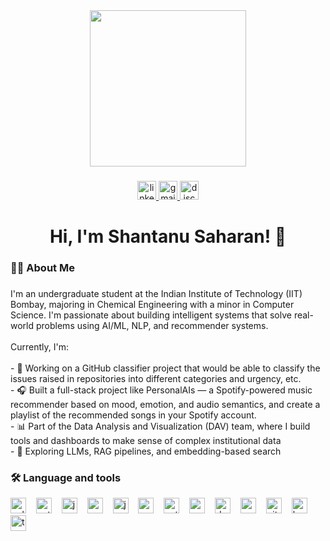 <div align="center">
  <img src="https://media.giphy.com/media/qgQUggAC3Pfv687qPC/giphy.gif" style="height: 250px;" />
</div>


###

<div align="center">
  <a href="https://www.linkedin.com/in/shantanu-saharan-6a0424203/" target="_blank">
    <img src="https://img.shields.io/static/v1?message=LinkedIn&logo=linkedin&label=&color=0077B5&logoColor=white&labelColor=&style=flat" height="30" alt="linkedin logo"  />
  </a>
  <a href="https://mail.google.com/mail/?view=cm&to=23b0383@iitb.ac.in" target="_blank">
  <img src="https://img.shields.io/static/v1?message=Gmail&logo=gmail&label=&color=D14836&logoColor=white&labelColor=&style=flat" height="30" alt="gmail logo"  />
  </a>
  <a href="https://discord.com/users/1269892676363227170" target="_blank">
    <img src="https://img.shields.io/static/v1?message=Discord&logo=discord&label=&color=7289DA&logoColor=white&labelColor=&style=flat" height="30" alt="discord logo"  />
  </a>
</div>


###

<h1 align="center">Hi, I'm Shantanu Saharan! 👋</h1>

###

<h3 align="left">👩‍💻  About Me</h3>

###

<p align="left">I'm an undergraduate student at the Indian Institute of Technology (IIT) Bombay, majoring in Chemical Engineering with a minor in Computer Science. I'm passionate about building intelligent systems that solve real-world problems using AI/ML, NLP, and recommender systems.<br><br>Currently, I'm:<br><br>- 🤖 Working on a GitHub classifier project that would be able to classify the issues raised in repositories into different categories and urgency, etc.<br>- 🎧 Built a full-stack project like PersonalAIs — a Spotify-powered music recommender based on mood, emotion, and audio semantics, and create a playlist of the recommended songs in your Spotify account.<br>- 📊 Part of the Data Analysis and Visualization (DAV) team, where I build tools and dashboards to make sense of complex institutional data<br>- 🧠 Exploring LLMs, RAG pipelines, and embedding-based search</p>

###

<h3 align="left">🛠 Language and tools</h3>

<div align="left">
  <img src="https://cdn.jsdelivr.net/gh/devicons/devicon/icons/cplusplus/cplusplus-original.svg" style="height:25px;" alt="cplusplus logo" />
  <img width="8" />
  <img src="https://cdn.jsdelivr.net/gh/devicons/devicon/icons/python/python-original.svg" style="height:25px;" alt="python logo" />
  <img width="8" />
  <img src="https://cdn.jsdelivr.net/gh/devicons/devicon/icons/jupyter/jupyter-original.svg" style="height:25px;" alt="jupyter logo" />
  <img width="8" />
  <img src="https://cdn.jsdelivr.net/gh/devicons/devicon/icons/numpy/numpy-original.svg" style="height:25px;" alt="numpy logo" />
  <img width="8" />
  <img src="https://cdn.jsdelivr.net/gh/devicons/devicon/icons/java/java-original.svg" style="height:25px;" alt="java logo" />
  <img width="8" />
  <img src="https://cdn.jsdelivr.net/gh/devicons/devicon/icons/pandas/pandas-original.svg" style="height:25px;" alt="pandas logo" />
  <img width="8" />
  <img src="https://cdn.jsdelivr.net/gh/devicons/devicon/icons/pytorch/pytorch-original.svg" style="height:25px;" alt="pytorch logo" />
  <img width="8" />
  <img src="https://cdn.jsdelivr.net/gh/devicons/devicon/icons/anaconda/anaconda-original.svg" style="height:25px;" alt="anaconda logo" />
  <img width="8" />
  <img src="https://cdn.jsdelivr.net/gh/devicons/devicon/icons/docker/docker-plain-wordmark.svg" style="height:25px;" alt="docker logo" />
  <img width="8" />
  <img src="https://cdn.jsdelivr.net/gh/devicons/devicon/icons/matlab/matlab-original.svg" style="height:25px;" alt="matlab logo" />
  <img width="8" />
  <img src="https://cdn.jsdelivr.net/gh/devicons/devicon/icons/git/git-original.svg" style="height:25px;" alt="git logo" />
  <img width="8" />
  <img src="https://cdn.jsdelivr.net/gh/devicons/devicon/icons/kaggle/kaggle-original.svg" style="height:25px;" alt="kaggle logo" />
  <img width="8" />
  <img src="https://cdn.jsdelivr.net/gh/devicons/devicon/icons/tensorflow/tensorflow-original.svg" style="height:25px;" alt="tensorflow logo" />
</div>
